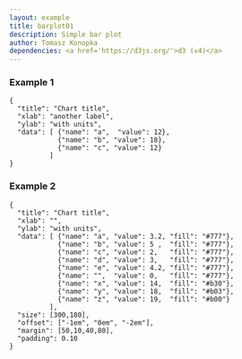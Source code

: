 ```yaml
---
layout: example
title: barplot01
description: Simple bar plot
author: Tomasz Konopka
dependencies: <a href='https://d3js.org/'>d3 (v4)</a>
---
```


<script src="https://d3js.org/d3.v4.min.js"></script>



### Example 1

<pre class="example"><code class="makealive barplot01">{
  "title": "Chart title",
  "xlab": "another label",
  "ylab": "with units",
  "data": [ {"name": "a",  "value": 12}, 
            {"name": "b", "value": 18},
            {"name": "c", "value": 12}
          ]  
}
</code></pre>

### Example 2

<pre class="example"><code class="makealive barplot01">{
  "title": "Chart title",
  "xlab": "",
  "ylab": "with units",
  "data": [ {"name": "a", "value": 3.2, "fill": "#777"}, 
            {"name": "b", "value": 5 ,  "fill": "#777"},
            {"name": "c", "value": 2,   "fill": "#777"},
            {"name": "d", "value": 3,   "fill": "#777"},
            {"name": "e", "value": 4.2, "fill": "#777"},
            {"name": "",  "value": 0,   "fill": "#777"},
            {"name": "x", "value": 14,  "fill": "#b30"},
            {"name": "y", "value": 18,  "fill": "#b03"},
            {"name": "z", "value": 19,  "fill": "#b00"}
          ],
  "size": [300,180],
  "offset": ["-1em", "0em", "-2em"],
  "margin": [50,10,40,80],
  "padding": 0.10  
}
</code></pre>


